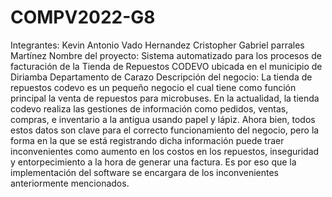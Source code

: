 # COMPV2022-G8
Integrantes: Kevin Antonio Vado Hernandez Cristopher Gabriel parrales Martínez Nombre del proyecto: Sistema automatizado para los procesos de facturación de la Tienda de Repuestos CODEVO ubicada  en el municipio de Diriamba Departamento de Carazo  Descripción del negocio: La tienda de repuestos codevo es un pequeño negocio el cual tiene como función principal la venta de repuestos para microbuses. En la actualidad, la tienda codevo realiza las gestiones de información como pedidos, ventas, compras, e inventario a la antigua usando papel y lápiz. Ahora bien, todos estos datos son clave para el correcto funcionamiento del negocio, pero la forma en la que se está registrando dicha información puede traer inconvenientes como aumento en los costos en los repuestos, inseguridad y entorpecimiento a la hora de generar una factura. Es por eso que la implementación del software se encargara de los inconvenientes anteriormente mencionados.
